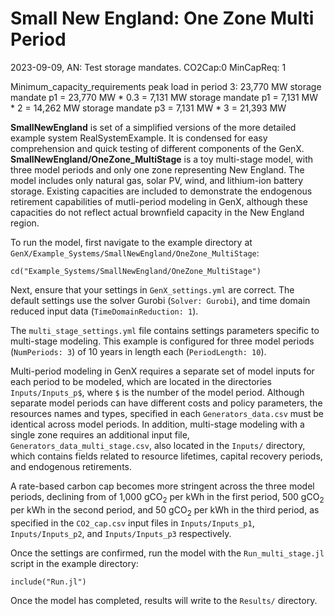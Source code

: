 # Small New England: One Zone Multi Period

2023-09-09, AN: Test storage mandates.
CO2Cap:0
MinCapReq: 1

Minimum_capacity_requirements
peak load in period 3: 23,770 MW
storage mandate p1 = 23,770 MW * 0.3 = 7,131 MW
storage mandate p1 = 7,131 MW * 2 = 14,262 MW
storage mandate p3 = 7,131 MW * 3 = 21,393 MW


**SmallNewEngland** is set of a simplified versions of the more detailed example system RealSystemExample. It is condensed for easy comprehension and quick testing of different components of the GenX. **SmallNewEngland/OneZone_MultiStage** is a toy multi-stage model, with three model periods and only one zone representing New England. The model includes only natural gas, solar PV, wind, and lithium-ion battery storage. Existing capacities are included to demonstrate the endogenous retirement capabilities of mutli-period modeling in GenX, although these capacities do not reflect actual brownfield capacity in the New England region.

To run the model, first navigate to the example directory at `GenX/Example_Systems/SmallNewEngland/OneZone_MultiStage`:

`cd("Example_Systems/SmallNewEngland/OneZone_MultiStage")`
   
Next, ensure that your settings in `GenX_settings.yml` are correct. The default settings use the solver Gurobi (`Solver: Gurobi`), and time domain reduced input data (`TimeDomainReduction: 1`).

The `multi_stage_settings.yml` file contains settings parameters specific to multi-stage modeling. This example is configured for three model periods (`NumPeriods: 3`) of 10 years in length each (`PeriodLength: 10`).

Multi-period modeling in GenX requires a separate set of model inputs for each period to be modeled, which are located in the directories `Inputs/Inputs_p$`, where `$` is the number of the model period. Although separate model periods can have different costs and policy parameters, the resources names and types, specified in each `Generators_data.csv` must be identical across model periods. In addition, multi-stage modeling with a single zone requires an additional input file, `Generators_data_multi_stage.csv`, also located in the `Inputs/` directory, which contains fields related to resource lifetimes, capital recovery periods, and endogenous retirements.

A rate-based carbon cap becomes more stringent across the three model periods, declining from of 1,000 gCO<sub>2</sub> per kWh in the first period, 500  gCO<sub>2</sub> per kWh in the second period, and  50 gCO<sub>2</sub> per kWh in the third period, as specified in the `CO2_cap.csv` input files in `Inputs/Inputs_p1`, `Inputs/Inputs_p2`, and `Inputs/Inputs_p3` respectively.

Once the settings are confirmed, run the model with the `Run_multi_stage.jl` script in the example directory:

`include("Run.jl")`

Once the model has completed, results will write to the `Results/` directory.